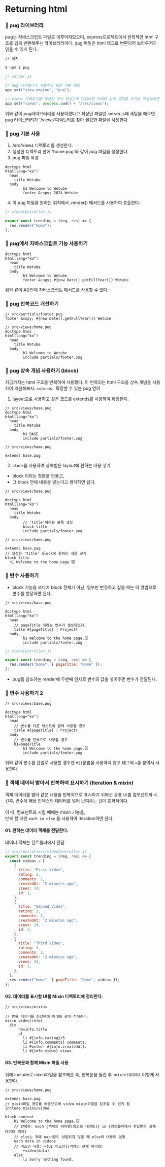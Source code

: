 # Returning html

### 📌 pug 라이브러리

pug는 자바스크립트 파일로 이루어져있으며, express프로젝트에서 반복적인 html 구조를 쉽게 반환해주는 라이브러리이다.
pug 파일은 html 태그로 변환되어 브라우저가 읽을 수 있게 된다.

```bash
// 설치

$ npm i pug
```

```js
// server.js

// pug 라이브러리 사용하기 위한 기본 세팅
app.set("view engine", "pug");

// views 디렉토리를 생성한 곳이 최상단이 아니라면 아래와 같이 경로를 추가로 작성해주면 된다.
app.set("views", process.cwd() + "/src/views");
```

위와 같이 pug라이브러리를 사용하겠다고 최상단 파일인 server.js에 세팅을 해주면 pug 라이브러리가 '/views'디렉토리를 찾아 필요한 파일을 사용한다.

### 📌 pug 기본 사용

1. /src/views 디렉토리를 생성한다.
2. 생성한 디렉토리 안에 'home.pug'와 같이 pug 파일을 생성한다.
3. pug 파일 작성

```pug
doctype html
html(lang="ko")
  head
    title Wetube
  body
        h1 Welcome to Wetube
        footer &copy; 2024 Wetube
```

4. 이 pug 파일을 원하는 위치에서 .render() 매서드를 사용하여 호출한다.

```js
// videoController.js

export const trending = (req, res) => {
  res.render("home");
};
```

### 📌 pug에서 자바스크립트 기능 사용하기

```pug
doctype html
html(lang="ko")
  head
    title Wetube
  body
        h1 Welcome to Wetube
        footer &copy; #{new Date().getFullYear()} Wetube
```

위와 같이 #{}안에 자바스크립트 매서드를 사용할 수 있다.

### 📌 pug 반복코드 개선하기

```pug
// src/partials/footer.pug
footer &copy; #{new Date().getFullYear()} Wetube
```

```pug
// src/views/home.pug
doctype html
html(lang="ko")
  head
    title Wetube
  body
        h1 Welcome to Wetube
        include partials/footer.pug
```

### 📌 pug 상속 개념 사용하기 (block)

지금까지는 html 구조를 반복하여 사용했다. 이 반복되는 html 구조를 상속 개념을 사용하여 개선해보자.
`extends` : 확장할 수 있는 pug 언어

1. layout으로 사용하고 싶은 코드를 extends를 사용하여 확장한다.

```pug
// src/views/base.pug
doctype html
html(lang="ko")
  head
    title Wetube
  body
        h1 BASE
        include partials/footer.pug
```

```pug
// src/views/home.pug

extends base.pug
```

2. `block`을 사용하여 상속받은 layout에 원하는 내용 넣기

- block 이라는 창문을 만들고,
- 그 block 안에 내용을 넣는다고 생각하면 쉽다.

```pug
// src/views/base.pug

doctype html
html(lang="ko")
  head
    title Wetube
  body
        // 'title'이라는 블록 생성
        block title
        include partials/footer.pug
```

```pug
// src/views/home.pug

extends base.pug
// 생성한 'title' block에 원하는 내용 넣기
block title
  h1 Welcome to the home page.🐭
```

### 📌 변수 사용하기

- block 기능을 쓰다가 block 전체가 아닌, 일부만 변경하고 싶을 때는 이 방법으로 변수를 할당하면 된다.

```pug
// src/views/base.pug

doctype html
html(lang="ko")
  head
    // pageTitle 이라는 변수가 생성되었다.
    title #{pageTitle} | Project!
  body
        h1 Welcome to the home page.🐭
        include partials/footer.pug
```

```js
// videoController.js

export const trending = (req, res) => {
  res.render("home", { pageTitle: "Home" });
};
```

- pug를 참조하는 render에 두번째 인자로 변수의 값을 넣어주면 변수가 전달된다.

### 📌 변수 사용하기 2

```pug
// src/views/base.pug

doctype html
html(lang="ko")
  head
    // 변수를 다른 텍스트와 함께 사용할 경우
    title #{pageTitle} | Project!
  body
    // 변수를 단독으로 사용할 경우
    h1=pageTitle
        h1 Welcome to the home page.🐭
        include partials/footer.pug
```

위와 같이 변수를 단일로 사용할 경우엔 `#{}`문법을 사용하지 않고 태그에 `=`를 붙여서 사용한다.

### 📌 객체 데이터 받아서 반복하여 표시하기 (Iteration & mixin)

객체 데이터를 받아 같은 내용을 반복적으로 표시하기 위해선 공통 UI를 컴포넌트화 시킨후, 변수에 해당 인덱스의 데이터를 넣어 보여주는 것이 효과적이다.
</br></br>
이 때, 컴포넌트화 시킬 때에는 mixin 기능을,</br>
반복 할 때엔 `each in else` 를 사용하여 Iteration하면 된다.

#### 01. 원하는 데이터 객체를 전달한다.

데이터 객체는 컨트롤러에서 전달

```js
// src/controllers/videoController.js
export const trending = (req, res) => {
  const videos = [
    {
      title: "First Video",
      rating: 3,
      comments: 2,
      createdAt: "2 minutes ago",
      views: 34,
      id: 1,
    },
    {
      title: "Second Video",
      rating: 3,
      comments: 2,
      createdAt: "2 minutes ago",
      views: 34,
      id: 2,
    },
    {
      title: "Third Video",
      rating: 3,
      comments: 2,
      createdAt: "2 minutes ago",
      views: 34,
      id: 3,
    },
  ];
  res.render("home", { pageTitle: "Home", videos });
};
```

#### 02. 데이터를 표시할 UI를 Mixin 디렉토리에 정리한다.

```pug
// src/views/mixins

// 받을 데이터를 최상단에 아래와 같이 적어준다.
mixin video(info)
  div
      h4=info.title
      ul
        li #{info.rating}/5
        li #{info.comments} comments.
        li Posted  #{info.createdAt}.
        li #{info.views} views.
```

#### 03. 반복문과 함께 Mixin 파일 사용

위에 include로 mixin파일을 참조해준 후, 반복문을 돌린 후 `+mixin(데이터)` 이렇게 사용한다.

```pug
// src/views/home.pug

extends base.pug
// mixin파일 경로를 써줌으로써 video mixin파일을 참조할 수 있게 됨
include mixins/video

block content
    h2 Welcome to the home page.🐭
    // 반복문: each {객체의 아이템(임의로 네이밍)} in {컨트롤러에서 전달받은 실제 데이터 객체}
    // else는 위에 each문이 성립되지 않을 때 else의 내용이 실행
    each data in videos
    // 믹스인 사용: +{UI 믹스인}(객체의 현재 아이템)
        +video(data)
    else
        li Sorry nothing found.
```
